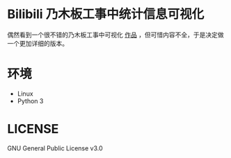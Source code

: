 # Bilibili 乃木板工事中统计信息可视化

偶然看到一个很不错的乃木板工事中可视化 [作品](https://github.com/DesertsX/nogizaka-under-construction-dataviz) ，但可惜内容不全，于是决定做一个更加详细的版本。

# 环境

* Linux
* Python 3

# LICENSE

GNU General Public License v3.0
